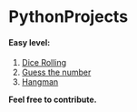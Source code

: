 # PythonProjects
#### Easy level:
1. [Dice Rolling](/blob/master/easy/dice.py)
2. [Guess the number](blob/master/easy/guessthenumber.py)
3. [Hangman](/blob/master/easy/hangman.py)

**Feel free to contribute.**
